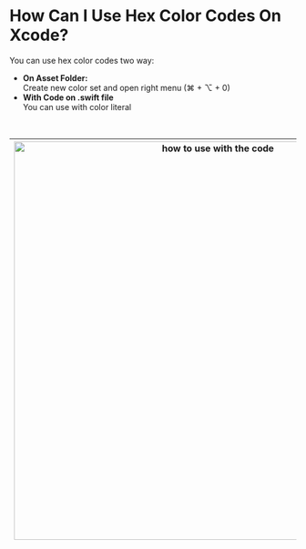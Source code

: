 # How Can I Use Hex Color Codes On Xcode?

You can use hex color codes two way:
  
- **On Asset Folder:** <br>
Create new color set and open right menu (⌘ + ⌥ + 0) <br>
- **With Code on .swift file** <br>
You can use with color literal <br>

<br>

| <img src="https://github.com/kadir-ince/How-Can-I-Do/blob/master/Xcode/Hex-Color/hex-chance-onColors.gif" width="700" alt="how to use with the code"> 	| <img src="https://github.com/kadir-ince/How-Can-I-Do/blob/master/Xcode/Hex-Color/hex-chance-onCode.gif" width="350" alt="how to use on the Asset folder"> 	|
|-	|-	|

